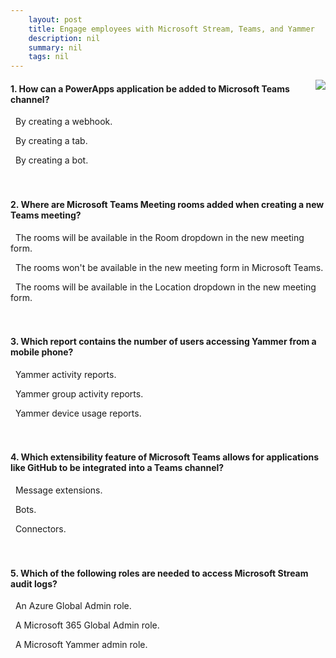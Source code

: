 ```yaml
---
    layout: post
    title: Engage employees with Microsoft Stream, Teams, and Yammer 
    description: nil
    summary: nil
    tags: nil
---
```



 <a target="_blank" href="https://docs.microsoft.com/en-us/learn/modules/engage-employees-with-microsoft-stream-teams-yammer/7-knowledge-check/"><i class="fas fa-external-link-alt"></i> </a>
 <img align="right" src="https://docs.microsoft.com/en-us/learn/achievements/engage-employees-with-microsoft-stream-teams-and-yammer.svg">
####  1. How can a PowerApps application be added to Microsoft Teams channel?


<i class='far fa-square'></i> &nbsp;&nbsp;By creating a webhook.

<i class='fas fa-check-square' style='color: Dodgerblue;'></i> &nbsp;&nbsp;By creating a tab.

<i class='far fa-square'></i> &nbsp;&nbsp;By creating a bot.
<br />
<br />
<br />

####  2. Where are Microsoft Teams Meeting rooms added when creating a new Teams meeting?


<i class='far fa-square'></i> &nbsp;&nbsp;The rooms will be available in the Room dropdown in the new meeting form.

<i class='far fa-square'></i> &nbsp;&nbsp;The rooms won't be available in the new meeting form in Microsoft Teams.

<i class='fas fa-check-square' style='color: Dodgerblue;'></i> &nbsp;&nbsp;The rooms will be available in the Location dropdown in the new meeting form.
<br />
<br />
<br />

####  3. Which report contains the number of users accessing Yammer from a mobile phone?


<i class='far fa-square'></i> &nbsp;&nbsp;Yammer activity reports.

<i class='far fa-square'></i> &nbsp;&nbsp;Yammer group activity reports.

<i class='fas fa-check-square' style='color: Dodgerblue;'></i> &nbsp;&nbsp;Yammer device usage reports.
<br />
<br />
<br />

####  4. Which extensibility feature of Microsoft Teams allows for applications like GitHub to be integrated into a Teams channel?


<i class='far fa-square'></i> &nbsp;&nbsp;Message extensions.

<i class='far fa-square'></i> &nbsp;&nbsp;Bots.

<i class='fas fa-check-square' style='color: Dodgerblue;'></i> &nbsp;&nbsp;Connectors.
<br />
<br />
<br />

####  5. Which of the following roles are needed to access Microsoft Stream audit logs?


<i class='far fa-square'></i> &nbsp;&nbsp;An Azure Global Admin role.

<i class='fas fa-check-square' style='color: Dodgerblue;'></i> &nbsp;&nbsp;A Microsoft 365 Global Admin role.

<i class='far fa-square'></i> &nbsp;&nbsp;A Microsoft Yammer admin role.
<br />
<br />
<br />
